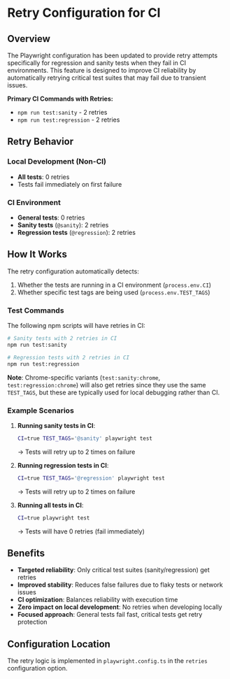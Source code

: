 # Retry Configuration for CI

## Overview

The Playwright configuration has been updated to provide retry attempts specifically for regression and sanity tests when they fail in CI environments. This feature is designed to improve CI reliability by automatically retrying critical test suites that may fail due to transient issues.

**Primary CI Commands with Retries:**

- `npm run test:sanity` - 2 retries
- `npm run test:regression` - 2 retries

## Retry Behavior

### Local Development (Non-CI)

- **All tests**: 0 retries
- Tests fail immediately on first failure

### CI Environment

- **General tests**: 0 retries
- **Sanity tests** (`@sanity`): 2 retries
- **Regression tests** (`@regression`): 2 retries

## How It Works

The retry configuration automatically detects:

1. Whether the tests are running in a CI environment (`process.env.CI`)
2. Whether specific test tags are being used (`process.env.TEST_TAGS`)

### Test Commands

The following npm scripts will have retries in CI:

```bash
# Sanity tests with 2 retries in CI
npm run test:sanity

# Regression tests with 2 retries in CI
npm run test:regression
```

**Note**: Chrome-specific variants (`test:sanity:chrome`, `test:regression:chrome`) will also get retries since they use the same `TEST_TAGS`, but these are typically used for local debugging rather than CI.

### Example Scenarios

1. **Running sanity tests in CI**:

   ```bash
   CI=true TEST_TAGS='@sanity' playwright test
   ```

   → Tests will retry up to 2 times on failure

2. **Running regression tests in CI**:

   ```bash
   CI=true TEST_TAGS='@regression' playwright test
   ```

   → Tests will retry up to 2 times on failure

3. **Running all tests in CI**:
   ```bash
   CI=true playwright test
   ```
   → Tests will have 0 retries (fail immediately)

## Benefits

- **Targeted reliability**: Only critical test suites (sanity/regression) get retries
- **Improved stability**: Reduces false failures due to flaky tests or network issues
- **CI optimization**: Balances reliability with execution time
- **Zero impact on local development**: No retries when developing locally
- **Focused approach**: General tests fail fast, critical tests get retry protection

## Configuration Location

The retry logic is implemented in `playwright.config.ts` in the `retries` configuration option.
